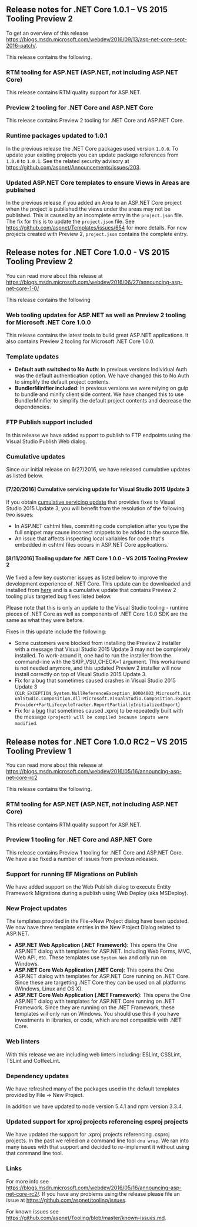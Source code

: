 ## Release notes for .NET Core 1.0.1 – VS 2015 Tooling Preview 2

To get an overview of this release https://blogs.msdn.microsoft.com/webdev/2016/09/13/asp-net-core-sept-2016-patch/.

This release contains the following.

### RTM tooling for ASP.NET (ASP.NET, not including ASP.NET Core)
This release contains RTM quality support for ASP.NET.

### Preview 2 tooling for .NET Core and ASP.NET Core

This release contains Preview 2 tooling for .NET Core and ASP.NET Core.

### Runtime packages updated to 1.0.1

In the previous release the .NET Core packages used version `1.0.0`. To update your existing projects you can update package references from `1.0.0` to `1.0.1`. See the related security advisory at https://github.com/aspnet/Announcements/issues/203.

### Updated ASP.NET Core templates to ensure Views in Areas are published

In the previous release if you added an Area to an ASP.NET Core project when the project is published the views under the areas may not be published. This is caused by an incomplete entry in the `project.json` file. The fix for this is to update the `project.json` file. See https://github.com/aspnet/Templates/issues/654 for more details. For new projects created with Preview 2, `project.json` contains the complete entry.

## Release notes for .NET Core 1.0.0 - VS 2015 Tooling Preview 2

You can read more about this release at https://blogs.msdn.microsoft.com/webdev/2016/06/27/announcing-asp-net-core-1-0/

This release contains the following

### Web tooling updates for ASP.NET as well as Preview 2 tooling for Microsoft .NET Core 1.0.0

This release contains the latest tools to build great ASP.NET applications. It also contains Preview 2 tooling for Microsoft .NET Core 1.0.0.

### Template updates

 - **Default auth switched to No Auth**: In previous versions Individual Auth was the default authentication option. We have changed this to No Auth to simplify the default project contents.
 - **BundlerMinifier included**: In previous versions we were relying on gulp to bundle and minify client side content. We have changed this to use BundlerMinifier to simplify the default project contents and decrease the dependencies.

### FTP Publish support included

In this release we have added support to publish to FTP endpoints using the Visual Studio Publish Web dialog.

### Cumulative updates

Since our initial release on 6/27/2016, we have released cumulative updates as listed below.

#### [7/20/2016] Cumulative servicing update for Visual Studio 2015 Update 3

If you obtain [cumulative servicing update](https://msdn.microsoft.com/en-us/library/mt752379.aspx) that provides fixes to Visual Studio 2015 Update 3, you will benefit from the resolution of the following two issues:
* In ASP.NET cshtml files, committing code completion after you type the full snippet may cause incorrect snippets to be added to the source file.
* An issue that affects inspecting local variables for code that's embedded in cshtml files occurs in ASP.NET Core applications. 

#### [8/11/2016] Tooling update for .NET Core 1.0.0 - VS 2015 Tooling Preview 2

We fixed a few key customer issues as listed below to improve the development experience of .NET Core. This update can be downloaded and installed from [here](https://go.microsoft.com/fwlink/?LinkId=817245) and is a cumulative update that contains Preview 2 tooling plus targeted bug fixes listed below. 
 
Please note that this is only an update to the Visual Studio tooling - runtime pieces of .NET Core as well as components of .NET Core 1.0.0 SDK are the same as what they were before.

Fixes in this update include the following:
* Some customers were blocked from installing the Preview 2 installer with a message that Visual Studio 2015 Update 3 may not be completely installed. To work-around it, one had to run the installer from the command-line with the SKIP_VSU_CHECK=1 argument. This workaround is not needed anymore, and this updated Preview 2 installer will now install correctly on top of Visual Studio 2015 Update 3. 
* Fix for a bug that sometimes caused crashes in Visual Studio 2015 Update 3 (`CLR_EXCEPTION_System.NullReferenceException_80004003_Microsoft.VisualStudio.Composition.dll!Microsoft.VisualStudio.Composition.ExportProvider+PartLifecycleTracker.ReportPartiallyInitializedImport`)
* Fix for a [bug](https://github.com/aspnet/Tooling/issues/647) that sometimes caused .xproj to be repeatedly built with the message `(project) will be compiled because inputs were modified`.

## Release notes for .NET Core 1.0.0 RC2 – VS 2015 Tooling Preview 1

You can read more about this release at https://blogs.msdn.microsoft.com/webdev/2016/05/16/announcing-asp-net-core-rc2

This release contains the following.

### RTM tooling for ASP.NET (ASP.NET, not including ASP.NET Core)

This release contains RTM quality support for ASP.NET.

### Preview 1 tooling for .NET Core and ASP.NET Core

This release contains Preview 1 tooling for .NET Core and ASP.NET Core. We have also fixed a number of issues from previous releases.

### Support for running EF Migrations on Publish

We have added support on the Web Publish dialog to execute Entity Framework Migrations during a publish using Web Deploy (aka MSDeploy).

### New Project updates

The templates provided in the File->New Project dialog have been updated. We now have three template entries in the New Project Dialog related to ASP.NET.

 - **ASP.NET Web Application (.NET Framework)**: This opens the One ASP.NET dialog with templates for ASP.NET. Including Web Forms, MVC, Web API, etc. These templates use `System.Web` and only run on Windows.
 - **ASP.NET Core Web Application (.NET Core)**: This opens the One ASP.NET dialog with templates for ASP.NET Core running on .NET Core. Since these are targetting .NET Core they can be used on all platforms (Windows, Linux and OS X). 
 - **ASP.NET Core Web Application (.NET Framework)**: This opens the One ASP.NET dialog with templates for ASP.NET Core running on .NET Framework. Since they are running on the .NET Framework, these templates will only run on Windows. You should use this if you have investments in libraries, or code, which are not compatible with .NET Core.

### Web linters

With this release we are including web linters including: ESLint, CSSLint, TSLint and CoffeeLint.

### Dependency updates

We have refreshed many of the packages used in the default templates provided by File -> New Project.

In addition we have updated to node version 5.4.1 and npm version 3.3.4.

### Updated support for xproj projects referencing csproj projects

We have updated the support for .xproj projects referencing .csproj projects. In the past we relied on a command line tool `dnu wrap`. We ran into many issues with that support and decided to re-implement it without using that command line tool.

### Links

For more info see https://blogs.msdn.microsoft.com/webdev/2016/05/16/announcing-asp-net-core-rc2/. If you have any problems using the release please file an issue at https://github.com/aspnet/tooling/issues.

For known issues see https://github.com/aspnet/Tooling/blob/master/known-issues.md.
